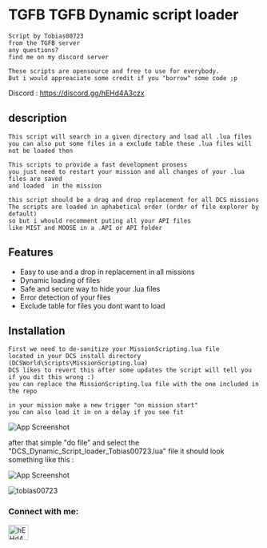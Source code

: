 # TGFB TGFB Dynamic script loader

    Script by Tobias00723
    from the TGFB server
    any questions?
    find me on my discord server

    These scripts are opensource and free to use for everybody.
    But i would appreaciate some credit if you "borrow" some code ;p

Discord : https://discord.gg/hEHd4A3czx


## description 
    This script will search in a given directory and load all .lua files
    you can also put some files in a exclude table these .lua files will not be loaded then

    This scripts to provide a fast development prosess
    you just need to restart your mission and all changes of your .lua files are saved 
    and loaded  in the mission

    this script should be a drag and drop replacement for all DCS missions
    The scripts are loaded in aphabetical order (order of file explorer by default)
    so but i whould recomment puting all your API files
    like MIST and MOOSE in a .API or API folder
## Features

- Easy to use and a drop in replacement in all missions
- Dynamic loading of files
- Safe and secure way to hide your .lua files
- Error detection of your files
- Exclude table for files you dont want to load


## Installation

    First we need to de-sanitize your MissionScripting.lua file
    located in your DCS install directory (DCSWorld\Scripts\MissionScripting.lua)
    DCS likes to revert this after some updates the script will tell you if you dit this wrong :)
    you can replace the MissionScripting.lua file with the one included in the repo

    in your mission make a new trigger "on mission start" 
    you can also load it in on a delay if you see fit

![App Screenshot](https://cdn.discordapp.com/attachments/1006176514896826489/1200928050800504932/image.png?ex=65c7f667&is=65b58167&hm=6fe7a4b5954bb0bcde12642a601c1fe8b06be83f54e44e3571d027c6d9231a81&)

after that simple "do file" and select the "DCS_Dynamic_Script_loader_Tobias00723.lua" file
it should look something like this : 

![App Screenshot](https://cdn.discordapp.com/attachments/1006176514896826489/1200928830060253304/image.png?ex=65c7f721&is=65b58221&hm=0133aebf6fe631179bc1b6fe5fe0bc4d9e65252f3a17cf642d27fe68990a4af9&)

    

<p align="left"> <img src="https://komarev.com/ghpvc/?username=tobias00723&label=Profile%20views&color=0e75b6&style=flat" alt="tobias00723" /> </p>

<h3 align="left">Connect with me:</h3>
<p align="left">
<a href="https://discord.gg/hEHd4A3czx" target="blank"><img align="center" src="https://raw.githubusercontent.com/rahuldkjain/github-profile-readme-generator/master/src/images/icons/Social/discord.svg" alt="hEHd4A3czx" height="30" width="40" /></a>
</p>
